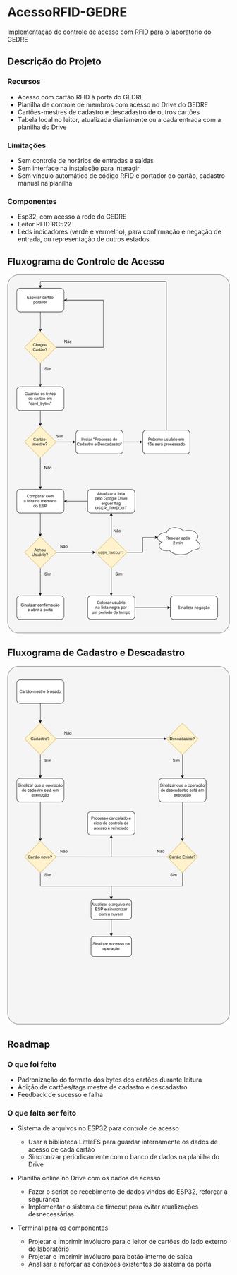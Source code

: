 # AcessoRFID-GEDRE

Implementação de controle de acesso com RFID para o laboratório do GEDRE

## Descrição do Projeto

### Recursos

- Acesso com cartão RFID à porta do GEDRE
- Planilha de controle de membros com acesso no Drive do GEDRE
- Cartões-mestres de cadastro e descadastro de outros cartões
- Tabela local no leitor, atualizada diariamente ou a cada entrada com a planilha do Drive
  
### Limitações

- Sem controle de horários de entradas e saídas
- Sem interface na instalação para interagir
- Sem vínculo automático de código RFID e portador do cartão, cadastro manual na planilha

### Componentes

- Esp32, com acesso à rede do GEDRE
- Leitor RFID RC522
- Leds indicadores (verde e vermelho), para confirmação e negação de entrada, ou representação de outros estados

## Fluxograma de Controle de Acesso

![fluxograma acesso](/Assets/Fluxograma%20de%20Controle%20de%20Acesso.svg)

## Fluxograma de Cadastro e Descadastro

![fluxograma cad-descad](/Assets/Fluxograma%20de%20Cadastro%20e%20Descadastro.svg)

## Roadmap

### O que foi feito

- Padronização do formato dos bytes dos cartões durante leitura
- Adição de cartões/tags mestre de cadastro e descadastro
- Feedback de sucesso e falha
  
### O que falta ser feito

- Sistema de arquivos no ESP32 para controle de acesso
  - Usar a biblioteca LittleFS para guardar internamente os dados de acesso de cada cartão
  - Sincronizar periodicamente com o banco de dados na planilha do Drive

- Planilha online no Drive com os dados de acesso
  - Fazer o script de recebimento de dados vindos do ESP32, reforçar a segurança
  - Implementar o sistema de timeout para evitar atualizações desnecessárias

- Terminal para os componentes
  - Projetar e imprimir invólucro para o leitor de cartões do lado externo do laboratório
  - Projetar e imprimir invólucro para botão interno de saída
  - Analisar e reforçar as conexões existentes do sistema da porta

